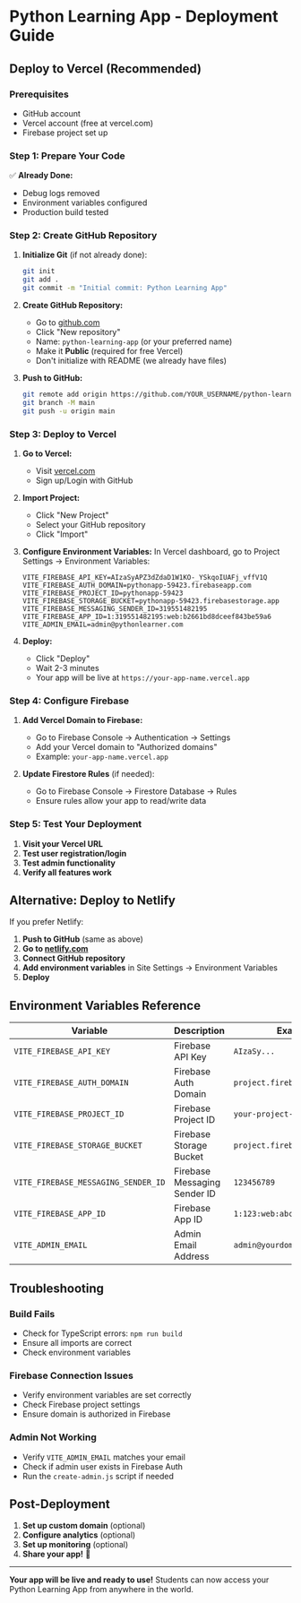 # Python Learning App - Deployment Guide

## Deploy to Vercel (Recommended)

### Prerequisites
- GitHub account
- Vercel account (free at vercel.com)
- Firebase project set up

### Step 1: Prepare Your Code
✅ **Already Done:**
- Debug logs removed
- Environment variables configured
- Production build tested

### Step 2: Create GitHub Repository

1. **Initialize Git** (if not already done):
   ```bash
   git init
   git add .
   git commit -m "Initial commit: Python Learning App"
   ```

2. **Create GitHub Repository:**
   - Go to [github.com](https://github.com)
   - Click "New repository"
   - Name: `python-learning-app` (or your preferred name)
   - Make it **Public** (required for free Vercel)
   - Don't initialize with README (we already have files)

3. **Push to GitHub:**
   ```bash
   git remote add origin https://github.com/YOUR_USERNAME/python-learning-app.git
   git branch -M main
   git push -u origin main
   ```

### Step 3: Deploy to Vercel

1. **Go to Vercel:**
   - Visit [vercel.com](https://vercel.com)
   - Sign up/Login with GitHub

2. **Import Project:**
   - Click "New Project"
   - Select your GitHub repository
   - Click "Import"

3. **Configure Environment Variables:**
   In Vercel dashboard, go to Project Settings → Environment Variables:
   ```
   VITE_FIREBASE_API_KEY=AIzaSyAPZ3dZdaD1W1KO-_YSkqoIUAFj_vffV1Q
   VITE_FIREBASE_AUTH_DOMAIN=pythonapp-59423.firebaseapp.com
   VITE_FIREBASE_PROJECT_ID=pythonapp-59423
   VITE_FIREBASE_STORAGE_BUCKET=pythonapp-59423.firebasestorage.app
   VITE_FIREBASE_MESSAGING_SENDER_ID=319551482195
   VITE_FIREBASE_APP_ID=1:319551482195:web:b2661bd8dceef843be59a6
   VITE_ADMIN_EMAIL=admin@pythonlearner.com
   ```

4. **Deploy:**
   - Click "Deploy"
   - Wait 2-3 minutes
   - Your app will be live at `https://your-app-name.vercel.app`

### Step 4: Configure Firebase

1. **Add Vercel Domain to Firebase:**
   - Go to Firebase Console → Authentication → Settings
   - Add your Vercel domain to "Authorized domains"
   - Example: `your-app-name.vercel.app`

2. **Update Firestore Rules** (if needed):
   - Go to Firebase Console → Firestore Database → Rules
   - Ensure rules allow your app to read/write data

### Step 5: Test Your Deployment

1. **Visit your Vercel URL**
2. **Test user registration/login**
3. **Test admin functionality**
4. **Verify all features work**

## Alternative: Deploy to Netlify

If you prefer Netlify:

1. **Push to GitHub** (same as above)
2. **Go to [netlify.com](https://netlify.com)**
3. **Connect GitHub repository**
4. **Add environment variables** in Site Settings → Environment Variables
5. **Deploy**

## Environment Variables Reference

| Variable | Description | Example |
|----------|-------------|---------|
| `VITE_FIREBASE_API_KEY` | Firebase API Key | `AIzaSy...` |
| `VITE_FIREBASE_AUTH_DOMAIN` | Firebase Auth Domain | `project.firebaseapp.com` |
| `VITE_FIREBASE_PROJECT_ID` | Firebase Project ID | `your-project-id` |
| `VITE_FIREBASE_STORAGE_BUCKET` | Firebase Storage Bucket | `project.firebasestorage.app` |
| `VITE_FIREBASE_MESSAGING_SENDER_ID` | Firebase Messaging Sender ID | `123456789` |
| `VITE_FIREBASE_APP_ID` | Firebase App ID | `1:123:web:abc123` |
| `VITE_ADMIN_EMAIL` | Admin Email Address | `admin@yourdomain.com` |

## Troubleshooting

### Build Fails
- Check for TypeScript errors: `npm run build`
- Ensure all imports are correct
- Check environment variables

### Firebase Connection Issues
- Verify environment variables are set correctly
- Check Firebase project settings
- Ensure domain is authorized in Firebase

### Admin Not Working
- Verify `VITE_ADMIN_EMAIL` matches your email
- Check if admin user exists in Firebase Auth
- Run the `create-admin.js` script if needed

## Post-Deployment

1. **Set up custom domain** (optional)
2. **Configure analytics** (optional)
3. **Set up monitoring** (optional)
4. **Share your app!** 🚀

---

**Your app will be live and ready to use!** Students can now access your Python Learning App from anywhere in the world.
